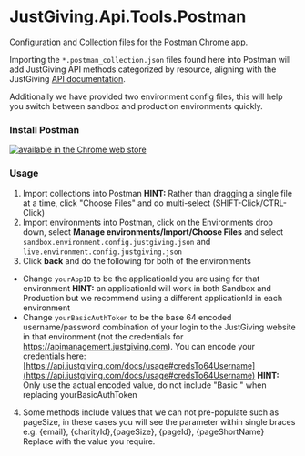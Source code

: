 JustGiving.Api.Tools.Postman
============================

Configuration and Collection files for the [Postman Chrome app](https://chrome.google.com/webstore/detail/postman-rest-client/fdmmgilgnpjigdojojpjoooidkmcomcm?hl=en).

Importing the `*.postman_collection.json` files found here into Postman will add JustGiving API methods categorized by resource, aligning with the JustGiving [API documentation](https://api.justgiving.com/docs).

Additionally we have provided two environment config files, this will help you switch between sandbox and production environments quickly.

### Install Postman

[![available in the Chrome web store](https://developer.chrome.com/webstore/images/ChromeWebStore_Badge_v2_206x58.png)](https://chrome.google.com/webstore/detail/postman-rest-client/fdmmgilgnpjigdojojpjoooidkmcomcm?hl=en)

### Usage

1. Import collections into Postman **HINT:** Rather than dragging a single file at a time, click "Choose Files" and do multi-select (SHIFT-Click/CTRL-Click)
2. Import environments into Postman, click on the Environments drop down, select **Manage environments/Import/Choose Files** and select `sandbox.environment.config.justgiving.json` and `live.environment.config.justgiving.json`
3. Click **back** and do the following for both of the environments
  * Change `yourAppID` to be the applicationId you are using for that environment **HINT:** an applicationId will work in both Sandbox and Production but we recommend using a different applicationId in each environment
  * Change `yourBasicAuthToken` to be the base 64 encoded username/password combination of your login to the JustGiving website in that environment (not the credentials for https://apimanagement.justgiving.com). You can encode your credentials here: [https://api.justgiving.com/docs/usage#credsTo64Username](https://api.justgiving.com/docs/usage#credsTo64Username) **HINT:** Only use the actual encoded value, do not include "Basic " when replacing yourBasicAuthToken
4. Some methods include values that we can not pre-populate such as pageSize, in these cases you will see the parameter within single braces e.g. {email}, {charityId},{pageSize}, {pageId}, {pageShortName}   Replace with the value you require.
